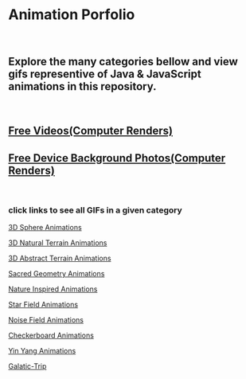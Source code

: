 # Animation Porfolio

<p>&nbsp<p>

## Explore the many categories bellow and view gifs representive of Java & JavaScript animations in this repository.

<p>&nbsp<p>

## [Free Videos(Computer Renders)](https://github.com/GabrielQZ/Animations/tree/master/_downloadable_media/Videos#readme)
## [Free Device Background Photos(Computer Renders)](https://github.com/GabrielQZ/Animations/tree/master/_downloadable_media/Photos#readme)

<p>&nbsp<p>

### click links to see all GIFs in a given category

[3D Sphere Animations](https://github.com/GabrielQZ/Animations/tree/master/_downloadable_media/GIFs/Globe#readme)

[3D Natural Terrain Animations](https://github.com/GabrielQZ/Animations/tree/master/_downloadable_media/GIFs/3D-Terrain/Natural-Terrain#readme)

[3D Abstract Terrain Animations](https://github.com/GabrielQZ/Animations/tree/master/_downloadable_media/GIFs/3D-Terrain/Abstract-Terrain#readme)

[Sacred Geometry Animations](https://github.com/GabrielQZ/Animations/tree/master/_downloadable_media/GIFs/Sacred-Geometry#readme)

[Nature Inspired Animations](https://github.com/GabrielQZ/Animations/tree/master/_downloadable_media/GIFs/Nature#readme)

[Star Field Animations](https://github.com/GabrielQZ/Animations/tree/master/_downloadable_media/GIFs/Stars#readme)

[Noise Field Animations](https://github.com/GabrielQZ/Animations/tree/master/_downloadable_media/GIFs/Noise-Field#readme)

[Checkerboard Animations](https://github.com/GabrielQZ/Animations/tree/master/_downloadable_media/GIFs/Checkerboard#readme)

[Yin Yang Animations](https://github.com/GabrielQZ/Animations/tree/master/_downloadable_media/GIFs/Yin-Yang#readme)

[Galatic-Trip](https://github.com/GabrielQZ/Animations/tree/master/_downloadable_media/GIFs/Galatic-Trip#readme)




<!-- My inspiration for many of these animations comes from natures itself. I am very facinates by the fractals that appear in the phenomonal world. These are all the animations I have created in my journey as a delevopler and digital artist.
Notes -->

<!-- ```
//12/14 :
I have finally got a fibonacci spiral working in Javascript! it had to give up the idea of creating the spiral right from the start as is. the best way for me to take on this challenge was to start with fibonacci sized boxes. once i was able to create a sucessfull recursion and create a box one at a time(each one having a size of the sum of the previous two boxes) i was then able to do some troubleshoot as to why they were not in the correct orientation for the spiral. i got some very cool looking patterns in the process. using context.translate and context.rotate i was able to get the sequence of created boxes looking good. the next step was to create the arc for each box that would make up one portion of the sprial. this took some guess and check but i was able to complete my goal in good time.

12/25 : 
ive been making progress on making my animations look really cool and keeping them as simple as i can in my code. i could still work on making my code easier to read and leaving comments for thoes who want to understand how it works. sometimes changes can be guess and check so it is also good for me to look at my work and figure out exactly how everything is working together. my most recent animations have a pychedalic feel to them, but i will be moving away from these types of animations soon and try to challenge myself in other ways

1/14 :
i made substancial progess working with the idea of a checkerboard that can be animated in various ways, that is my current project right now

1/20/20 : making updates for filing system. checkboard animation is focus right now.


3/10/2020 

In the past couple months ive gone onto some experimental projects, trying out diffrent techniques to see what works and what doesnt, I have found some cool designs and finished up my checkerboard animations although I would love to get back into thoes. 

I've made great progress on an idea i had wanted to try out for a really long time. Moving stars in space. I started with just circles in random locations and moved up to gradient ranbows that appear to whizz past the viewer. My next step in this field is calculating positions in 3 dimensions. So far I have only worked with two but I need to step up the challenge -->
